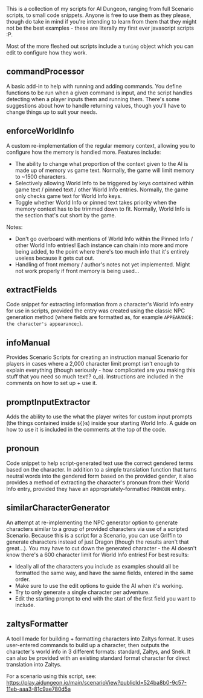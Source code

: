 This is a collection of my scripts for AI Dungeon, ranging from full Scenario scripts, to small code snippets. Anyone is free to use them as they please, though do take in mind if you're intending to learn from them that they might not be the best examples - these are literally my first ever javascript scripts :P.

Most of the more fleshed out scripts include a `tuning` object which you can edit to configure how they work.

## commandProcessor
A basic add-in to help with running and adding commands. You define functions to be run when a given command is input, and the script handles detecting when a player inputs them and running them. There's some suggestions about how to handle returning values, though you'll have to change things up to suit your needs.

## enforceWorldInfo
A custom re-implementation of the regular memory context, allowing you to configure how the memory is handled more. Features include:
- The ability to change what proportion of the context given to the AI is made up of memory vs game text. Normally, the game will limit memory to ~1500 characters.
- Selectively allowing World Info to be triggered by keys contained within game text / pinned text / other World Info entries. Normally, the game only checks game text for World Info keys.
- Toggle whether World Info or pinned text takes priority when the memory context has to be trimmed down to fit. Normally, World Info is the section that's cut short by the game.

Notes:
- Don't go overboard with mentions of World Info within the Pinned Info / other World Info entries! Each instance can chain into more and more being added, to the point where there's too much info that it's entirely useless because it gets cut out.
- Handling of front memory / author's notes not yet implemented. Might not work properly if front memory is being used...

## extractFields
Code snippet for extracting information from a character's World Info entry for use in scripts, provided the entry was created using the classic NPC generation method (where fields are formatted as, for example `APPEARANCE: the character's appearance;`).

## infoManual
Provides Scenario Scripts for creating an instruction manual Scenario for players in cases where a 2,000 character limit prompt isn't enough to explain everything (though seriously - how complicated are you making this stuff that you need so much text!? o_o).
Instructions are included in the comments on how to set up + use it.

## promptInputExtractor
Adds the ability to use the what the player writes for custom input prompts (the things contained inside `${}`s) inside your starting World Info. A guide on how to use it is included in the comments at the top of the code.

## pronoun
Code snippet to help script-generated text use the correct gendered terms based on the character. In addition to a simple translation function that turns neutral words into the gendered form based on the provided gender, it also provides a method of extracting the character's pronoun from their World Info entry, provided they have an appropriately-formatted `PRONOUN` entry.

## similarCharacterGenerator
An attempt at re-implementing the NPC generator option to generate characters similar to a group of provided characters via use of a scripted Scenario. Because this is a script for a Scenario, you can use Griffin to generate characters instead of just Dragon (though the results aren't that great...). You may have to cut down the generated character - the AI doesn't know there's a 600 character limit for World Info entries!
For best results:
- Ideally all of the characters you include as examples should all be formatted the same way, and have the same fields, entered in the same order.
- Make sure to use the edit options to guide the AI when it's working.
- Try to only generate a single character per adventure.
- Edit the starting prompt to end with the start of the first field you want to include.

## zaltysFormatter
A tool I made for building + formatting characters into Zaltys format. It uses user-entered commands to build up a character, then outputs the character's world info in 3 different formats: standard, Zaltys, and Snek. It can also be provided with an existing standard format character for direct translation into Zaltys.

For a scenario using this script, see: https://play.aidungeon.io/main/scenarioView?publicId=524ba8b0-9c57-11eb-aaa3-81c9ae780d5a